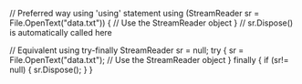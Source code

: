 // Preferred way using 'using' statement
using (StreamReader sr = File.OpenText("data.txt"))
{
    // Use the StreamReader object
} // sr.Dispose() is automatically called here

// Equivalent using try-finally
StreamReader sr = null;
try
{
    sr = File.OpenText("data.txt");
    // Use the StreamReader object
}
finally
{
    if (sr!= null)
    {
        sr.Dispose();
    }
}
